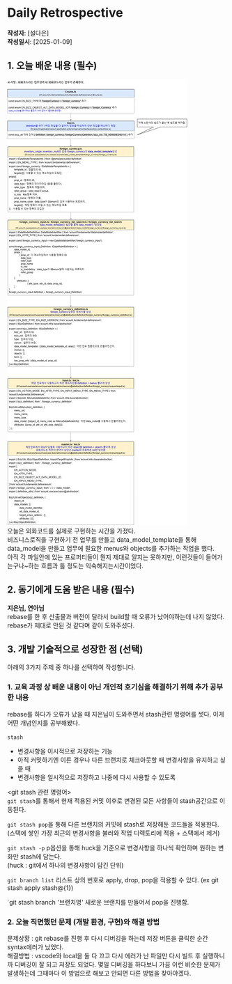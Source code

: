 # Daily Retrospective

**작성자**: [설다은]  
**작성일시**: [2025-01-09]

## 1. 오늘 배운 내용 (필수)

<img src="../ref/설다은_이미지/2025-01-09_이미지1.png">
<br>
오늘은 외화코드를 실제로 구현하는 시간을 가졌다.<br>
비즈니스로직을 구현하기 전 업무를 만들고 data_model_template을 통해 data_model을 만들고 업무에 필요한 menus와 objects를 추가하는 작업을 했다.<br>
아직 각 파일안에 있는 프로퍼티들이 뭔지 제대로 알지는 못하지만, 이런것들이 들어가는구나~하는 흐름과 틀 정도는 익숙해지는시간이었다.<br>

## 2. 동기에게 도움 받은 내용 (필수)

**지은님, 연아님**<br>
rebase를 한 후 산출물과 버전이 달라서 build할 때 오류가 났어야하는데 나지 않았다. rebase가 제대로 안된 것 같다며 같이 도와주셨다.

## 3. 개발 기술적으로 성장한 점 (선택)

아래의 3가지 주제 중 하나를 선택하여 작성합니다.

### 1. 교육 과정 상 배운 내용이 아닌 개인적 호기심을 해결하기 위해 추가 공부한 내용

rebase를 하다가 오류가 났을 때 지은님이 도와주면서 stash관련 명령어를 썻다. 이게 어떤 개념인지를 공부해봤다.

`stash`

- 변경사항을 이시적으로 저장하는 기능
- 아직 커밋하기엔 이른 경우나 다른 브랜치로 체크아웃할 때 변경사항을 유지하고 싶을 때
- 변경사항을 일시적으로 저장하고 나중에 다시 사용할 수 있도록

<git stash 관련 명령어><br>
`git stash`를 통해서 현재 적용된 커밋 이후로 변경된 모든 사항들이 stash공간으로 이동된다.

`git stash pop`을 통해 다른 브랜치의 커밋에 stash로 저장해둔 코드들을 적용한다. (스택에 쌓인 가장 최근의 변경사항을 불러와 작업 디렉토리에 적용 + 스택에서 제거)

`git stash -p` p옵션을 통해 huck을 기준으로 변경사항을 하나씩 확인하며 원하는 변화만 stash에 담는다.<br>
(huck : git에서 하나의 변경사항이 담긴 단위)<br>

`git branch list` 리스트 상의 번호로 apply, drop, pop을 적용할 수 있다. (ex git stash apply stash@{1})<br>

`git stash branch '브랜치명' 새로운 브랜치를 만들어서 pop을 진행함.

### 2. 오늘 직면했던 문제 (개발 환경, 구현)와 해결 방법

문제상황 : git rebase를 진행 후 다시 디버깅을 하는데 저장 버튼을 클릭한 순간 syntax에러가 났었다.<br>
해결방법 : vscode와 local을 둘 다 끄고 다시 에러가 난 파일만 다시 빌드 후 실행하니까 디버깅이 잘 되고 저장도 되었다. 몇일 디버깅을 하다보니 가끔 이런 비슷한 문제가 발생하는데 그때마다 이 방법으로 해보고 안되면 다른 방법을 찾아야겠다.<br>
